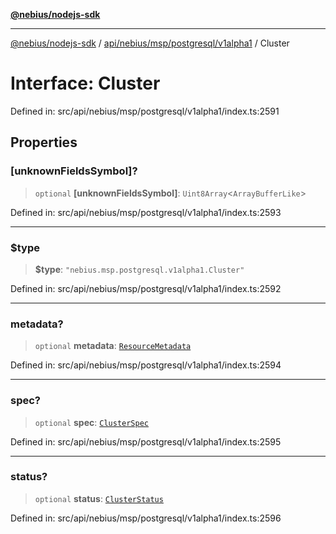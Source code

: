 [**@nebius/nodejs-sdk**](../../../../../../README.md)

***

[@nebius/nodejs-sdk](../../../../../../README.md) / [api/nebius/msp/postgresql/v1alpha1](../README.md) / Cluster

# Interface: Cluster

Defined in: src/api/nebius/msp/postgresql/v1alpha1/index.ts:2591

## Properties

### \[unknownFieldsSymbol\]?

> `optional` **\[unknownFieldsSymbol\]**: `Uint8Array`\<`ArrayBufferLike`\>

Defined in: src/api/nebius/msp/postgresql/v1alpha1/index.ts:2593

***

### $type

> **$type**: `"nebius.msp.postgresql.v1alpha1.Cluster"`

Defined in: src/api/nebius/msp/postgresql/v1alpha1/index.ts:2592

***

### metadata?

> `optional` **metadata**: [`ResourceMetadata`](../../../../common/v1/interfaces/ResourceMetadata.md)

Defined in: src/api/nebius/msp/postgresql/v1alpha1/index.ts:2594

***

### spec?

> `optional` **spec**: [`ClusterSpec`](ClusterSpec.md)

Defined in: src/api/nebius/msp/postgresql/v1alpha1/index.ts:2595

***

### status?

> `optional` **status**: [`ClusterStatus`](ClusterStatus.md)

Defined in: src/api/nebius/msp/postgresql/v1alpha1/index.ts:2596
